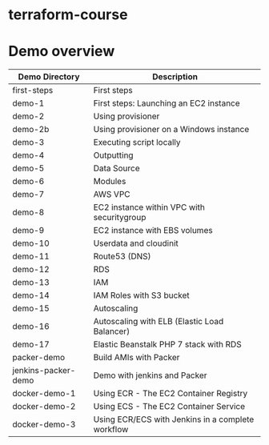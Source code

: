 # terraform-course


# Demo overview
Demo Directory | Description
------------ | -------------
first-steps | First steps
demo-1 | First steps: Launching an EC2 instance
demo-2 | Using provisioner
demo-2b | Using provisioner on a Windows instance
demo-3 | Executing script locally
demo-4 | Outputting
demo-5 | Data Source
demo-6 | Modules
demo-7 | AWS VPC
demo-8 | EC2 instance within VPC with securitygroup
demo-9 | EC2 instance with EBS volumes
demo-10 | Userdata and cloudinit
demo-11 | Route53 (DNS)
demo-12 | RDS
demo-13 | IAM
demo-14 | IAM Roles with S3 bucket
demo-15 | Autoscaling
demo-16 | Autoscaling with ELB (Elastic Load Balancer)
demo-17 | Elastic Beanstalk PHP 7 stack with RDS
packer-demo | Build AMIs with Packer
jenkins-packer-demo | Demo with jenkins and Packer
docker-demo-1 | Using ECR - The EC2 Container Registry
docker-demo-2 | Using ECS - The EC2 Container Service
docker-demo-3 | Using ECR/ECS with Jenkins in a complete workflow
